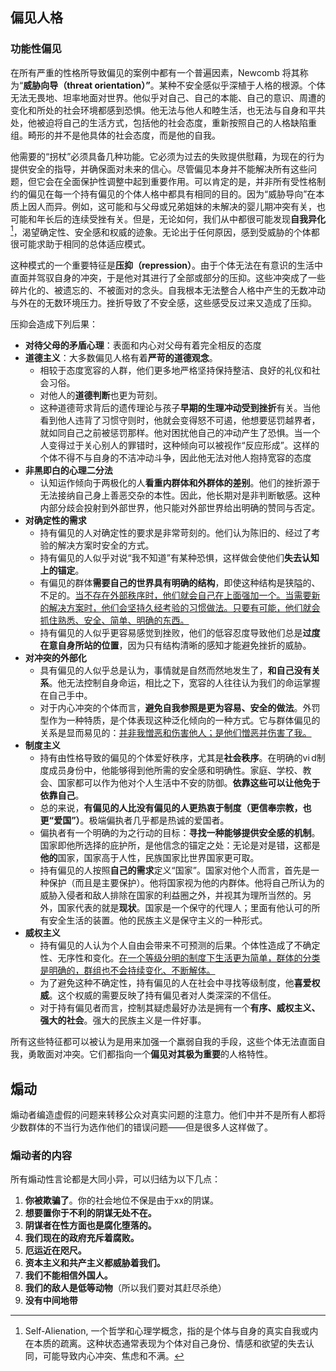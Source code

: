 
## 偏见人格

### 功能性偏见

在所有严重的性格所导致偏见的案例中都有一个普遍因素，Newcomb 将其称为“**威胁向导（threat  orientation）”**。某种不安全感似乎深植于人格的根源。个体无法无畏地、坦率地面对世界。他似乎对自己、自己的本能、自己的意识、周遭的变化和所处的社会环境都感到恐惧。他无法与他人和睦生活，也无法与自身和平共处，他被迫将自己的生活方式，包括他的社会态度，重新按照自己的人格缺陷重组。畸形的并不是他具体的社会态度，而是他的自我。

他需要的“拐杖”必须具备几种功能。它必须为过去的失败提供慰藉，为现在的行为提供安全的指导，并确保面对未来的信心。尽管偏见本身并不能解决所有这些问题，但它会在全面保护性调整中起到重要作用。可以肯定的是，并非所有受性格制约的偏见在每一个持有偏见的个体人格中都具有相同的目的。因为“威胁导向”在本质上因人而异。例如，这可能和与父母或兄弟姐妹的未解决的婴儿期冲突有关，也可能和年长后的连续受挫有关。但是，无论如何，我们从中都很可能发现**自我异化**[^1]，渴望确定性、安全感和权威的迹象。无论出于任何原因，感到受威胁的个体都很可能求助于相同的总体适应模式。

这种模式的一个重要特征是**压抑（repression）**。由于个体无法在有意识的生活中直面并驾驭自身的冲突，于是他对其进行了全部或部分的压抑。这些冲突成了一些碎片化的、被遗忘的、不被面对的念头。自我根本无法整合人格中产生的无数冲动与外在的无数环境压力。挫折导致了不安全感，这些感受反过来又造成了压抑。

[^1]: Self-Alienation, 一个哲学和心理学概念，指的是个体与自身的真实自我或内在本质的疏离。这种状态通常表现为个体对自己身份、情感和欲望的失去认同，可能导致内心冲突、焦虑和不满。

压抑会造成下列后果：

* **对待父母的矛盾心理**：表面和内心对父母有着完全相反的态度
* **道德主义**：大多数偏见人格有着**严苛的道德观念**。
	* 相较于态度宽容的人群，他们更多地严格坚持保持整洁、良好的礼仪和社会习俗。
	* 对他人的**道德判断**也更为苛刻。
	* 这种道德苛求背后的遗传理论与孩子**早期的生理冲动受到挫折**有关。当他看到他人违背了习惯守则时，他就会变得怒不可遏，他想要惩罚越界者，就如同自己之前被惩罚那样。他对困扰他自己的冲动产生了恐惧。当一个人变得过于关心别人的罪错时，这种倾向可以被视作“反应形成”。这样的个体不得不与自身的不洁冲动斗争，因此他无法对他人抱持宽容的态度
* **非黑即白的心理二分法**
	* 认知运作倾向于两极化的人**看重内群体和外群体的差别**。他们的挫折源于无法接纳自己身上善恶交杂的本性。因此，他长期对是非判断敏感。这种内部分歧会投射到外部世界，他只能对外部世界给出明确的赞同与否定。
* **对确定性的需求**
	* 持有偏见的人对确定性的要求是非常苛刻的。他们认为陈旧的、经过了考验的解决方案时安全的方式。
	* 持有偏见的人似乎对说“我不知道”有某种恐惧，这样做会使他们**失去认知上的锚定**。
	* 有偏见的群体**需要自己的世界具有明确的结构**，即使这种结构是狭隘的、不足的。<u>当不存在外部秩序时，他们就会自己在上面强加一个。当需要新的解决方案时，他们会坚持久经考验的习惯做法。只要有可能，他们就会抓住熟悉、安全、简单、明确的东西。</u>
	* 持有偏见的人似乎更容易感觉到挫败，他们的低容忍度导致他们总是**过度在意自身所站的位置**，因为只有结构清晰的感知才能避免挫折的威胁。
* **对冲突的外部化**
	* 具有偏见的人似乎总是认为，事情就是自然而然地发生了，**和自己没有关系**。他无法控制自身命运，相比之下，宽容的人往往认为我们的命运掌握在自己手中。
	* 对于内心冲突的个体而言，**避免自我参照是更为容易、安全的做法**。外罚型作为一种特质，是个体表现这种泛化倾向的一种方式。它与群体偏见的关系是显而易见的：<u>并非我憎恶和伤害他人；是他们憎恶并伤害了我。</u>
* **制度主义**
	* 持有由性格导致的偏见的个体爱好秩序，尤其是**社会秩序**。在明确的vi d制度成员身份中，他能够得到他所需的安全感和明确性。家庭、学校、教会、国家都可以作为他对个人生活中不安的防御。**依靠这些可以让他免于依靠自己**。
	* 总的来说，**有偏见的人比没有偏见的人更热衷于制度（更信奉宗教，也更“爱国”）**。极端偏执者几乎都是热诚的爱国者。
	* 偏执者有一个明确的为之行动的目标：**寻找一种能够提供安全感的机制**。国家即他所选择的庇护所，是他信念的锚定之处：无论是对是错，这都是**他的**国家，国家高于人性，民族国家比世界国家更可取。
	* 持有偏见的人按照**自己的需求**定义“国家”。国家对他个人而言，首先是一种保护（而且是主要保护）。他将国家视为他的内群体。他将自己所认为的威胁入侵者和敌人排除在国家的利益圈之外，并视其为理所当然的。另外，国家代表的就是**现状**。国家是一个保守的代理人；里面有他认可的所有安全生活的装置。他的民族主义是保守主义的一种形式。
* **威权主义**
	* 持有偏见的人认为个人自由会带来不可预测的后果。个体性造成了不确定性、无序性和变化。<u>在一个等级分明的制度下生活更为简单，群体的分类是明确的，群组也不会持续变化、不断解体。</u>
	* 为了避免这种不确定性，持有偏见的人在社会中寻找等级制度，他**喜爱权威**。这个权威的需要反映了持有偏见者对人类深深的不信任。
	* 对于持有偏见者而言，控制其疑虑最好办法是拥有一个**有序、威权主义、强大的社会**。强大的民族主义是一件好事。

所有这些特征都可以被认为是用来加强一个羸弱自我的手段，这些个体无法直面自我，勇敢面对冲突。它们都指向一个**偏见对其极为重要**的人格特性。

## 煽动

煽动者编造虚假的问题来转移公众对真实问题的注意力。他们中并不是所有人都将少数群体的不当行为选作他们的错误问题——但是很多人这样做了。

### 煽动者的内容

所有煽动性言论都是大同小异，可以归结为以下几点：

1. **你被欺骗了**。你的社会地位不保是由于xx的阴谋。
2. **想要置你于不利的阴谋无处不在。**
3. **阴谋者在性方面也是腐化堕落的。**
4. **我们现在的政府充斥着腐败。**
5. **厄运近在咫尺。**
6. **资本主义和共产主义都威胁着我们。**
7. **我们不能相信外国人。**
8. **我们的敌人是低等动物**（所以我们要对其赶尽杀绝）
9. **没有中间地带**